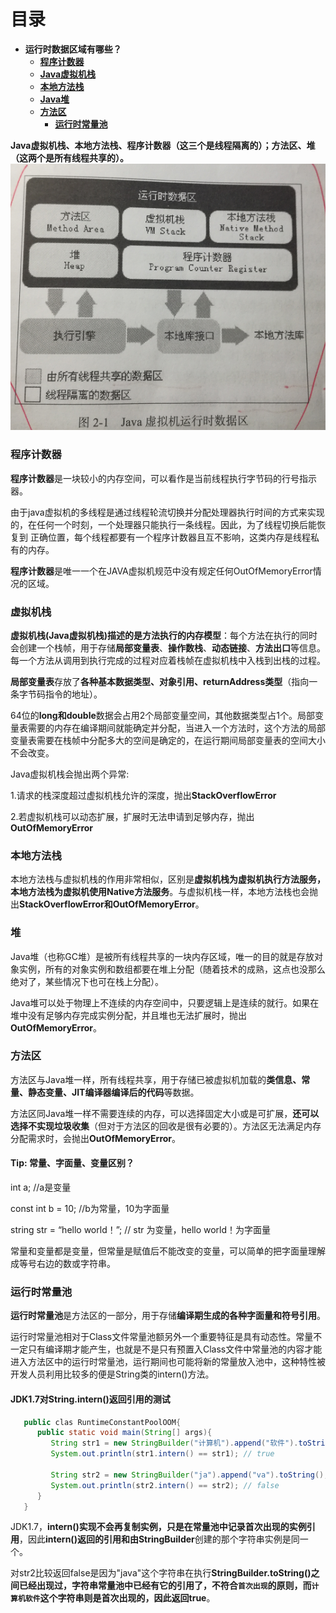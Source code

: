 # 目录
* **运行时数据区域有哪些？**
    * [**程序计数器**](#程序计数器)
    * [**Java虚拟机栈**](#虚拟机栈)
    * [**本地方法栈**](#本地方法栈)
    * [**Java堆**](#堆)
    * [**方法区**](#方法区)
         * [**运行时常量池**](#运行时常量池)

**Java虚拟机栈、本地方法栈、程序计数器（这三个是线程隔离的）；方法区、堆（这两个是所有线程共享的）。**
![](/images/1.png "Java虚拟机运行时数据区")
### 程序计数器
**程序计数器**是一块较小的内存空间，可以看作是当前线程执行字节码的行号指示器。

由于java虚拟机的多线程是通过线程轮流切换并分配处理器执行时间的方式来实现的，在任何一个时刻，一个处理器只能执行一条线程。因此，为了线程切换后能恢复到
正确位置，每个线程都要有一个程序计数器且互不影响，这类内存是线程私有的内存。

**程序计数器**是唯一一个在JAVA虚拟机规范中没有规定任何OutOfMemoryError情况的区域。
### 虚拟机栈
**虚拟机栈(Java虚拟机栈)描述的是方法执行的内存模型**：每个方法在执行的同时会创建一个栈帧，用于存储**局部变量表**、**操作数栈**、**动态链接**、**方法出口**等信息。每一个方法从调用到执行完成的过程对应着栈帧在虚拟机栈中入栈到出栈的过程。

**局部变量表**存放了**各种基本数据类型、对象引用、returnAddress类型**（指向一条字节码指令的地址）。

64位的**long和double**数据会占用2个局部变量空间，其他数据类型占1个。局部变量表需要的内存在编译期间就能确定并分配，当进入一个方法时，这个方法的局部变量表需要在栈帧中分配多大的空间是确定的，在运行期间局部变量表的空间大小不会改变。

Java虚拟机栈会抛出两个异常:

1.请求的栈深度超过虚拟机栈允许的深度，抛出**StackOverflowError**

2.若虚拟机栈可以动态扩展，扩展时无法申请到足够内存，抛出**OutOfMemoryError**
### 本地方法栈
本地方法栈与虚拟机栈的作用非常相似，区别是**虚拟机栈为虚拟机执行方法服务，本地方法栈为虚拟机使用Native方法服务**。与虚拟机栈一样，本地方法栈也会抛出**StackOverflowError和OutOfMemoryError**。
### 堆
Java堆（也称GC堆）是被所有线程共享的一块内存区域，唯一的目的就是存放对象实例，所有的对象实例和数组都要在堆上分配（随着技术的成熟，这点也没那么绝对了，某些情况下也可在栈上分配）。

Java堆可以处于物理上不连续的内存空间中，只要逻辑上是连续的就行。如果在堆中没有足够内存完成实例分配，并且堆也无法扩展时，抛出**OutOfMemoryError**。
### 方法区
方法区与Java堆一样，所有线程共享，用于存储已被虚拟机加载的**类信息、常量、静态变量、JIT编译器编译后的代码**等数据。

方法区同Java堆一样不需要连续的内存，可以选择固定大小或是可扩展，**还可以选择不实现垃圾收集**（但对于方法区的回收是很有必要的）。方法区无法满足内存分配需求时，会抛出**OutOfMemoryError**。
#### Tip: 常量、字面量、变量区别？
int a; //a是变量

const int b = 10; //b为常量，10为字面量

string str = “hello world！”; // str 为变量，hello world！为字面量

常量和变量都是变量，但常量是赋值后不能改变的变量，可以简单的把字面量理解成等号右边的数或字符串。
### 运行时常量池
**运行时常量池**是方法区的一部分，用于存储**编译期生成的各种字面量和符号引用**。

运行时常量池相对于Class文件常量池额另外一个重要特征是具有动态性。常量不一定只有编译期才能产生，也就是不是只有预置入Class文件中常量池的内容才能进入方法区中的运行时常量池，运行期间也可能将新的常量放入池中，这种特性被开发人员利用比较多的便是String类的intern()方法。
#### JDK1.7对String.intern()返回引用的测试
```java
   public clas RuntimeConstantPoolOOM{
      public static void main(String[] args){
         String str1 = new StringBuilder("计算机").append("软件").toString();
         System.out.println(str1.intern() == str1); // true

         String str2 = new StringBuilder("ja").append("va").toString();
         System.out.println(str2.intern() == str2); // false
      }
   }
```
JDK1.7，**intern()实现不会再复制实例，只是在常量池中记录首次出现的实例引用**，因此**intern()**返回的引用和由**StringBuilder**创建的那个字符串实例是同一个。

对str2比较返回false是因为"java"这个字符串在执行**StringBuilder.toString()**之间已经出现过，字符串常量池中已经有它的引用了，不符合`首次出现`的原则，而`计算机软件`这个字符串则是首次出现的，因此返回**true**。



